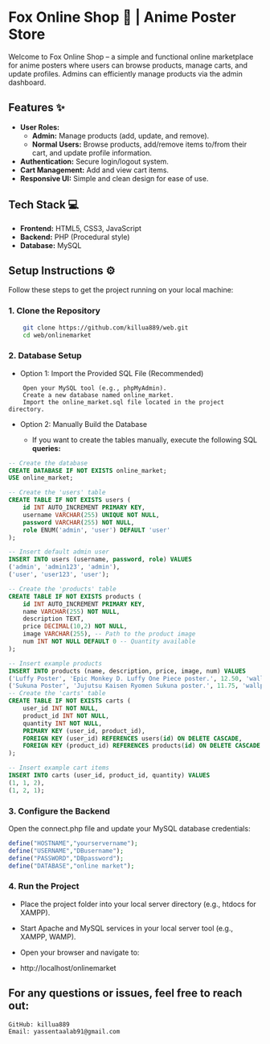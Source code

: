 # Fox Online Shop 🛒 | Anime Poster Store

Welcome to Fox Online Shop – a simple and functional online marketplace for anime posters where users can browse products, manage carts, and update profiles. Admins can efficiently manage products via the admin dashboard.

## Features ✨

- **User Roles:**
    - **Admin:** Manage products (add, update, and remove).
    - **Normal Users:** Browse products, add/remove items to/from their cart, and update profile information.
- **Authentication:** Secure login/logout system.
- **Cart Management:** Add and view cart items.
- **Responsive UI:** Simple and clean design for ease of use.

## Tech Stack 💻

- **Frontend:** HTML5, CSS3, JavaScript
- **Backend:** PHP (Procedural style)
- **Database:** MySQL

## Setup Instructions ⚙️

Follow these steps to get the project running on your local machine:
### 1. Clone the Repository
``` bash
    git clone https://github.com/killua889/web.git
    cd web/onlinemarket
```
### 2. Database Setup
- Option 1: Import the Provided SQL File (Recommended)
```
    Open your MySQL tool (e.g., phpMyAdmin).
    Create a new database named online_market.
    Import the online_market.sql file located in the project directory.
```
- Option 2: Manually Build the Database

    - If you want to create the tables manually, execute the following SQL **queries:**
``` sql
-- Create the database
CREATE DATABASE IF NOT EXISTS online_market;
USE online_market;

-- Create the 'users' table
CREATE TABLE IF NOT EXISTS users (
    id INT AUTO_INCREMENT PRIMARY KEY,
    username VARCHAR(255) UNIQUE NOT NULL,
    password VARCHAR(255) NOT NULL,
    role ENUM('admin', 'user') DEFAULT 'user'
);

-- Insert default admin user
INSERT INTO users (username, password, role) VALUES
('admin', 'admin123', 'admin'),
('user', 'user123', 'user');

-- Create the 'products' table
CREATE TABLE IF NOT EXISTS products (
    id INT AUTO_INCREMENT PRIMARY KEY,
    name VARCHAR(255) NOT NULL,
    description TEXT,
    price DECIMAL(10,2) NOT NULL,
    image VARCHAR(255), -- Path to the product image
    num INT NOT NULL DEFAULT 0 -- Quantity available
);

-- Insert example products
INSERT INTO products (name, description, price, image, num) VALUES
('Luffy Poster', 'Epic Monkey D. Luffy One Piece poster.', 12.50, 'wallpaperflare.com_wallpaper(1).jpg', 15),
('Sukuna Poster', 'Jujutsu Kaisen Ryomen Sukuna poster.', 11.75, 'wallpaperflare.com_wallpaper(3).jpg', 10);
-- Create the 'carts' table
CREATE TABLE IF NOT EXISTS carts (
    user_id INT NOT NULL,
    product_id INT NOT NULL,
    quantity INT NOT NULL,
    PRIMARY KEY (user_id, product_id),
    FOREIGN KEY (user_id) REFERENCES users(id) ON DELETE CASCADE,
    FOREIGN KEY (product_id) REFERENCES products(id) ON DELETE CASCADE
);

-- Insert example cart items
INSERT INTO carts (user_id, product_id, quantity) VALUES
(1, 1, 2), 
(1, 2, 1);
```

### 3. Configure the Backend
Open the connect.php file and update your MySQL database credentials:
``` php
define("HOSTNAME","yourservername");
define("USERNAME","DBusername");
define("PASSWORD","DBpassword");
define("DATABASE","online market");
```
### 4. Run the Project

- Place the project folder into your local server directory (e.g., htdocs for XAMPP).
- Start Apache and MySQL services in your local server tool (e.g., XAMPP, WAMP).
- Open your browser and navigate to:

- http://localhost/onlinemarket


## For any questions or issues, feel free to reach out:

    GitHub: killua889
    Email: yassentaalab91@gmail.com